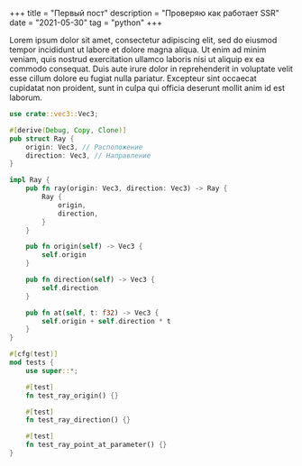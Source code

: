 +++
title = "Первый пост"
description = "Проверяю как работает SSR"
date = "2021-05-30"
tag = "python"
+++

Lorem ipsum dolor sit amet, consectetur adipiscing elit, sed do eiusmod tempor incididunt ut labore et dolore magna aliqua. Ut enim ad minim veniam, quis nostrud exercitation ullamco laboris nisi ut aliquip ex ea commodo consequat. Duis aute irure dolor in reprehenderit in voluptate velit esse cillum dolore eu fugiat nulla pariatur. Excepteur sint occaecat cupidatat non proident, sunt in culpa qui officia deserunt mollit anim id est laborum.

```rust
use crate::vec3::Vec3;

#[derive(Debug, Copy, Clone)]
pub struct Ray {
    origin: Vec3, // Расположение
    direction: Vec3, // Направление
}

impl Ray {
    pub fn ray(origin: Vec3, direction: Vec3) -> Ray {
        Ray {
            origin,
            direction,
        }
    }

    pub fn origin(self) -> Vec3 {
        self.origin
    }

    pub fn direction(self) -> Vec3 {
        self.direction
    }

    pub fn at(self, t: f32) -> Vec3 {
        self.origin + self.direction * t
    }
}

#[cfg(test)]
mod tests {
    use super::*;

    #[test]
    fn test_ray_origin() {}

    #[test]
    fn test_ray_direction() {}

    #[test]
    fn test_ray_point_at_parameter() {}
}
```

